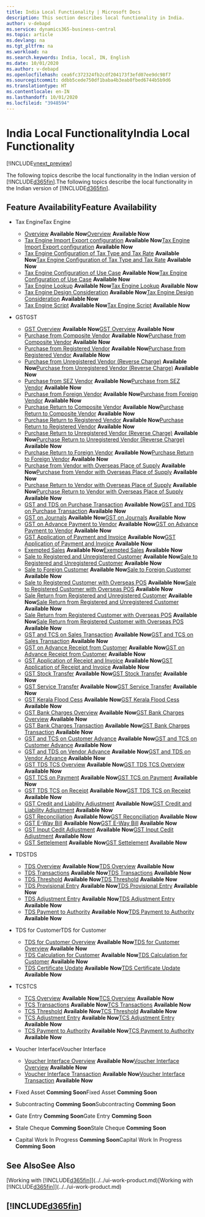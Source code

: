 ```yaml
---
title: India Local Functionality | Microsoft Docs
description: This section describes local functionality in India.
author: v-debapd
ms.service: dynamics365-business-central
ms.topic: article
ms.devlang: na
ms.tgt_pltfrm: na
ms.workload: na
ms.search.keywords: India, local, IN, English
ms.date: 10/01/2020
ms.author: v-debapd
ms.openlocfilehash: cea6fc372324fb2cdf204173f3efd07ee9dc98f7
ms.sourcegitcommit: ddbb5cede750df1baba4b3eab8fbed6744b5b9d6
ms.translationtype: HT
ms.contentlocale: en-IN
ms.lasthandoff: 10/01/2020
ms.locfileid: "3948594"
---
```

# <a name="india-local-functionality"></a><span data-ttu-id="b184b-103">India Local Functionality</span><span class="sxs-lookup"><span data-stu-id="b184b-103">India Local Functionality</span></span>
[!INCLUDE[vnext_preview](../../includes/vnext_preview.md)]

<span data-ttu-id="b184b-104">The following topics describe the local functionality in the Indian version of [!INCLUDE[d365fin](../../includes/d365fin_md.md)].</span><span class="sxs-lookup"><span data-stu-id="b184b-104">The following topics describe the local functionality in the Indian version of [!INCLUDE[d365fin](../../includes/d365fin_md.md)].</span></span>  

## <a name="feature-availability"></a><span data-ttu-id="b184b-105">Feature Availability</span><span class="sxs-lookup"><span data-stu-id="b184b-105">Feature Availability</span></span>

* <span data-ttu-id="b184b-106">Tax Engine</span><span class="sxs-lookup"><span data-stu-id="b184b-106">Tax Engine</span></span>
    * <span data-ttu-id="b184b-107">[Overview](TaxEngine-001-Overview.md) **Available Now**</span><span class="sxs-lookup"><span data-stu-id="b184b-107">[Overview](TaxEngine-001-Overview.md) **Available Now**</span></span>
    * <span data-ttu-id="b184b-108">[Tax Engine Import Export configuration](TaxEngine-002-Import-Export-Configuration.md) **Available Now**</span><span class="sxs-lookup"><span data-stu-id="b184b-108">[Tax Engine Import Export configuration](TaxEngine-002-Import-Export-Configuration.md) **Available Now**</span></span>
    * <span data-ttu-id="b184b-109">[Tax Engine Configuration of Tax Type and Tax Rate](TaxEngine-003-Tax-Configuration.md) **Available Now**</span><span class="sxs-lookup"><span data-stu-id="b184b-109">[Tax Engine Configuration of Tax Type and Tax Rate](TaxEngine-003-Tax-Configuration.md) **Available Now**</span></span>
    * <span data-ttu-id="b184b-110">[Tax Engine Configuration of Use Case](TaxEngine-003.1-Tax-Configuration.md) **Available Now**</span><span class="sxs-lookup"><span data-stu-id="b184b-110">[Tax Engine Configuration of Use Case](TaxEngine-003.1-Tax-Configuration.md) **Available Now**</span></span>
    * <span data-ttu-id="b184b-111">[Tax Engine Lookup](TaxEngine-004-Lookup.md) **Available Now**</span><span class="sxs-lookup"><span data-stu-id="b184b-111">[Tax Engine Lookup](TaxEngine-004-Lookup.md) **Available Now**</span></span>
    * <span data-ttu-id="b184b-112">[Tax Engine Design Consideration](TaxEngine-006-Design-Consideration.md) **Available Now**</span><span class="sxs-lookup"><span data-stu-id="b184b-112">[Tax Engine Design Consideration](TaxEngine-006-Design-Consideration.md) **Available Now**</span></span>
    * <span data-ttu-id="b184b-113">[Tax Engine Script](TaxEngine-005-Script-Activities.md) **Available Now**</span><span class="sxs-lookup"><span data-stu-id="b184b-113">[Tax Engine Script](TaxEngine-005-Script-Activities.md) **Available Now**</span></span>
   

* <span data-ttu-id="b184b-114">GST</span><span class="sxs-lookup"><span data-stu-id="b184b-114">GST</span></span>
    * <span data-ttu-id="b184b-115">[GST Overview](GST-001-Basic-Setup.md) **Available Now**</span><span class="sxs-lookup"><span data-stu-id="b184b-115">[GST Overview](GST-001-Basic-Setup.md) **Available Now**</span></span>
    * <span data-ttu-id="b184b-116">[Purchase from Composite Vendor](GST-Purchase-from-Composite-Vendor.md) **Available Now**</span><span class="sxs-lookup"><span data-stu-id="b184b-116">[Purchase from Composite Vendor](GST-Purchase-from-Composite-Vendor.md) **Available Now**</span></span>
    * <span data-ttu-id="b184b-117">[Purchase from Registered Vendor](GST-Purchase-from-Registered-Vendor.md) **Available Now**</span><span class="sxs-lookup"><span data-stu-id="b184b-117">[Purchase from Registered Vendor](GST-Purchase-from-Registered-Vendor.md) **Available Now**</span></span>
    * <span data-ttu-id="b184b-118">[Purchase from Unregistered Vendor (Reverse Charge)](GST-Purchase-from-Unregistered-Vendor-RCM.md) **Available Now**</span><span class="sxs-lookup"><span data-stu-id="b184b-118">[Purchase from Unregistered Vendor (Reverse Charge)](GST-Purchase-from-Unregistered-Vendor-RCM.md) **Available Now**</span></span>
    * <span data-ttu-id="b184b-119">[Purchase from SEZ Vendor](GST-Purchase-from-SEZ-Vendor.md) **Available Now**</span><span class="sxs-lookup"><span data-stu-id="b184b-119">[Purchase from SEZ Vendor](GST-Purchase-from-SEZ-Vendor.md) **Available Now**</span></span>
    * <span data-ttu-id="b184b-120">[Purchase from Foreign Vendor](GST-Purchase-from-Foreign-Vendor.md) **Available Now**</span><span class="sxs-lookup"><span data-stu-id="b184b-120">[Purchase from Foreign Vendor](GST-Purchase-from-Foreign-Vendor.md) **Available Now**</span></span>
    * <span data-ttu-id="b184b-121">[Purchase Return to Composite Vendor](GST-Purchase-Return-to-Composite-Vendor.md) **Available Now**</span><span class="sxs-lookup"><span data-stu-id="b184b-121">[Purchase Return to Composite Vendor](GST-Purchase-Return-to-Composite-Vendor.md) **Available Now**</span></span>
    * <span data-ttu-id="b184b-122">[Purchase Return to Registered Vendor](GST-Purchase-Return-to-Registered-Vendor.md) **Available Now**</span><span class="sxs-lookup"><span data-stu-id="b184b-122">[Purchase Return to Registered Vendor](GST-Purchase-Return-to-Registered-Vendor.md) **Available Now**</span></span>
    * <span data-ttu-id="b184b-123">[Purchase Return to Unregistered Vendor (Reverse Charge)](GST-Purchase-Return-to-Unregistered-Vendor-RCM.md) **Available Now**</span><span class="sxs-lookup"><span data-stu-id="b184b-123">[Purchase Return to Unregistered Vendor (Reverse Charge)](GST-Purchase-Return-to-Unregistered-Vendor-RCM.md) **Available Now**</span></span>
    * <span data-ttu-id="b184b-124">[Purchase Return to Foreign Vendor](GST-Purchase-Return-to-Foreign-Vendor.md) **Available Now**</span><span class="sxs-lookup"><span data-stu-id="b184b-124">[Purchase Return to Foreign Vendor](GST-Purchase-Return-to-Foreign-Vendor.md) **Available Now**</span></span>
    * <span data-ttu-id="b184b-125">[Purchase from Vendor with Overseas Place of Supply](GST-Service-Purchase-for-Overseas-Place-of-supply-Registered-Vendor.md) **Available Now**</span><span class="sxs-lookup"><span data-stu-id="b184b-125">[Purchase from Vendor with Overseas Place of Supply](GST-Service-Purchase-for-Overseas-Place-of-supply-Registered-Vendor.md) **Available Now**</span></span>
    * <span data-ttu-id="b184b-126">[Purchase Return to Vendor with Overseas Place of Supply](GST-Return-of-Service-for-Overseas-Place-of-supply-Registered-Vendor.md) **Available Now**</span><span class="sxs-lookup"><span data-stu-id="b184b-126">[Purchase Return to Vendor with Overseas Place of Supply](GST-Return-of-Service-for-Overseas-Place-of-supply-Registered-Vendor.md) **Available Now**</span></span>
    * <span data-ttu-id="b184b-127">[GST and TDS on Purchase Transaction](GST-TDS-and-GST-on-Purchase.md) **Available Now**</span><span class="sxs-lookup"><span data-stu-id="b184b-127">[GST and TDS on Purchase Transaction](GST-TDS-and-GST-on-Purchase.md) **Available Now**</span></span>
    * <span data-ttu-id="b184b-128">[GST on Journals](GST-GST-Calculation-on-Journals-where-Services-paid-directly-through-CashBank.md) **Available Now**</span><span class="sxs-lookup"><span data-stu-id="b184b-128">[GST on Journals](GST-GST-Calculation-on-Journals-where-Services-paid-directly-through-CashBank.md) **Available Now**</span></span>
    * <span data-ttu-id="b184b-129">[GST on Advance Payment to Vendor](GST-GST-on-Advance-Payment-made-to-Vendor.md) **Available Now**</span><span class="sxs-lookup"><span data-stu-id="b184b-129">[GST on Advance Payment to Vendor](GST-GST-on-Advance-Payment-made-to-Vendor.md) **Available Now**</span></span>
    * <span data-ttu-id="b184b-130">[GST Application of Payment and Invoice](GST-Advance-Normal-Payment-and-Purchase-Invoice-Goods-Application.md) **Available Now**</span><span class="sxs-lookup"><span data-stu-id="b184b-130">[GST Application of Payment and Invoice](GST-Advance-Normal-Payment-and-Purchase-Invoice-Goods-Application.md) **Available Now**</span></span>
    * <span data-ttu-id="b184b-131">[Exempted Sales](GST-Exempted-Sales.md) **Available Now**</span><span class="sxs-lookup"><span data-stu-id="b184b-131">[Exempted Sales](GST-Exempted-Sales.md) **Available Now**</span></span>
    * <span data-ttu-id="b184b-132">[Sale to Registered and Unregistered Customer](GST-Sale-to-Registered-Unregistered-Customer.md) **Available Now**</span><span class="sxs-lookup"><span data-stu-id="b184b-132">[Sale to Registered and Unregistered Customer](GST-Sale-to-Registered-Unregistered-Customer.md) **Available Now**</span></span>
    * <span data-ttu-id="b184b-133">[Sale to Foreign Customer](GST-Sale-to-Foreign-Customer-Service.md) **Available Now**</span><span class="sxs-lookup"><span data-stu-id="b184b-133">[Sale to Foreign Customer](GST-Sale-to-Foreign-Customer-Service.md) **Available Now**</span></span>
    * <span data-ttu-id="b184b-134">[Sale to Registered Customer with Overseas POS](GST-Sale-to-Registered-Customer-Overseas-POS.md) **Available Now**</span><span class="sxs-lookup"><span data-stu-id="b184b-134">[Sale to Registered Customer with Overseas POS](GST-Sale-to-Registered-Customer-Overseas-POS.md) **Available Now**</span></span>
    * <span data-ttu-id="b184b-135">[Sale Return from Registered and Unregistered Customer](GST-Sale-Return-to-Registered-Unregistered-Customer.md) **Available Now**</span><span class="sxs-lookup"><span data-stu-id="b184b-135">[Sale Return from Registered and Unregistered Customer](GST-Sale-Return-to-Registered-Unregistered-Customer.md) **Available Now**</span></span>
    * <span data-ttu-id="b184b-136">[Sale Return from Registered Customer with Overseas POS](GST-Sales-Return-to-Registered-Customer-Overseas-POS.md) **Available Now**</span><span class="sxs-lookup"><span data-stu-id="b184b-136">[Sale Return from Registered Customer with Overseas POS](GST-Sales-Return-to-Registered-Customer-Overseas-POS.md) **Available Now**</span></span>
    * <span data-ttu-id="b184b-137">[GST and TCS on Sales Transaction](GST-TCS-and-GST-on-Sales-Transaction.md) **Available Now**</span><span class="sxs-lookup"><span data-stu-id="b184b-137">[GST and TCS on Sales Transaction](GST-TCS-and-GST-on-Sales-Transaction.md) **Available Now**</span></span>
    * <span data-ttu-id="b184b-138">[GST on Advance Receipt from Customer](GST-GST-on-Advance-Payment-received-from-Customer.md) **Available Now**</span><span class="sxs-lookup"><span data-stu-id="b184b-138">[GST on Advance Receipt from Customer](GST-GST-on-Advance-Payment-received-from-Customer.md) **Available Now**</span></span>
    * <span data-ttu-id="b184b-139">[GST Application of Receipt and Invoice](GST-GST-on-Advance-Receipt-Application-to-Sales-Invoice.md) **Available Now**</span><span class="sxs-lookup"><span data-stu-id="b184b-139">[GST Application of Receipt and Invoice](GST-GST-on-Advance-Receipt-Application-to-Sales-Invoice.md) **Available Now**</span></span>
    * <span data-ttu-id="b184b-140">[GST Stock Transfer](GST-Stock-Transfer.md) **Available Now**</span><span class="sxs-lookup"><span data-stu-id="b184b-140">[GST Stock Transfer](GST-Stock-Transfer.md) **Available Now**</span></span>
    * <span data-ttu-id="b184b-141">[GST Service Transfer](GST-Service-Transfer.md) **Available Now**</span><span class="sxs-lookup"><span data-stu-id="b184b-141">[GST Service Transfer](GST-Service-Transfer.md) **Available Now**</span></span>
    * <span data-ttu-id="b184b-142">[GST Kerala Flood Cess](GST-and-Kerala-Flood-Cess-on-Sales.md) **Available Now**</span><span class="sxs-lookup"><span data-stu-id="b184b-142">[GST Kerala Flood Cess](GST-and-Kerala-Flood-Cess-on-Sales.md) **Available Now**</span></span> 
    * <span data-ttu-id="b184b-143">[GST Bank Charges Overview](GST-Bank-Charges-Overview.md) **Available Now**</span><span class="sxs-lookup"><span data-stu-id="b184b-143">[GST Bank Charges Overview](GST-Bank-Charges-Overview.md) **Available Now**</span></span>
    * <span data-ttu-id="b184b-144">[GST Bank Charges Transaction](GST-Bank-Charges-Transaction.md) **Available Now**</span><span class="sxs-lookup"><span data-stu-id="b184b-144">[GST Bank Charges Transaction](GST-Bank-Charges-Transaction.md) **Available Now**</span></span>
    * <span data-ttu-id="b184b-145">[GST and TCS on Customer Advance](GST-TCS-on-Advance-Receipt-Application-to-Sales-Invoice.md) **Available Now**</span><span class="sxs-lookup"><span data-stu-id="b184b-145">[GST and TCS on Customer Advance](GST-TCS-on-Advance-Receipt-Application-to-Sales-Invoice.md) **Available Now**</span></span>
    * <span data-ttu-id="b184b-146">[GST and TDS on Vendor Advance](GST-TDS-on-Advance-Payment-Application-to-Purchase-Invoice.md) **Available Now**</span><span class="sxs-lookup"><span data-stu-id="b184b-146">[GST and TDS on Vendor Advance](GST-TDS-on-Advance-Payment-Application-to-Purchase-Invoice.md) **Available Now**</span></span>
    * <span data-ttu-id="b184b-147">[GST TDS TCS Overview](GST-TDS-TCS-Overview.md) **Available Now**</span><span class="sxs-lookup"><span data-stu-id="b184b-147">[GST TDS TCS Overview](GST-TDS-TCS-Overview.md) **Available Now**</span></span>
    * <span data-ttu-id="b184b-148">[GST TCS on Payment](GST-TCS-on-Payment.md) **Available Now**</span><span class="sxs-lookup"><span data-stu-id="b184b-148">[GST TCS on Payment](GST-TCS-on-Payment.md) **Available Now**</span></span>
    * <span data-ttu-id="b184b-149">[GST TDS TCS on Receipt](GST-TDS-TCS-on-Receipt.md) **Available Now**</span><span class="sxs-lookup"><span data-stu-id="b184b-149">[GST TDS TCS on Receipt](GST-TDS-TCS-on-Receipt.md) **Available Now**</span></span>
    * <span data-ttu-id="b184b-150">[GST Credit and Liability Adjustment](GST-GST-Credit-and-Liability-Adjustment-for-Reverse-Charge-Service-Invoice.md) **Available Now**</span><span class="sxs-lookup"><span data-stu-id="b184b-150">[GST Credit and Liability Adjustment](GST-GST-Credit-and-Liability-Adjustment-for-Reverse-Charge-Service-Invoice.md) **Available Now**</span></span>
    * <span data-ttu-id="b184b-151">[GST Reconciliation](GST-Reconciliation.md) **Available Now**</span><span class="sxs-lookup"><span data-stu-id="b184b-151">[GST Reconciliation](GST-Reconciliation.md) **Available Now**</span></span>
    * <span data-ttu-id="b184b-152">[GST E-Way Bill](GST-E-Way-Bill.md) **Available Now**</span><span class="sxs-lookup"><span data-stu-id="b184b-152">[GST E-Way Bill](GST-E-Way-Bill.md) **Available Now**</span></span>  
    * <span data-ttu-id="b184b-153">[GST Input Cedit Adjustment](GST-Input-Tax-Credit-Adjustment.md) **Available Now**</span><span class="sxs-lookup"><span data-stu-id="b184b-153">[GST Input Cedit Adjustment](GST-Input-Tax-Credit-Adjustment.md) **Available Now**</span></span>
    * <span data-ttu-id="b184b-154">[GST Settelement](GST-Settelement.md) **Available Now**</span><span class="sxs-lookup"><span data-stu-id="b184b-154">[GST Settelement](GST-Settelement.md) **Available Now**</span></span>

* <span data-ttu-id="b184b-155">TDS</span><span class="sxs-lookup"><span data-stu-id="b184b-155">TDS</span></span>
    * <span data-ttu-id="b184b-156">[TDS Overview](TDS-Overview.md) **Available Now**</span><span class="sxs-lookup"><span data-stu-id="b184b-156">[TDS Overview](TDS-Overview.md) **Available Now**</span></span>
    * <span data-ttu-id="b184b-157">[TDS Transactions](TDS-Transactions.md) **Available Now**</span><span class="sxs-lookup"><span data-stu-id="b184b-157">[TDS Transactions](TDS-Transactions.md) **Available Now**</span></span>
    * <span data-ttu-id="b184b-158">[TDS Threshold](TDS-Threshold.md) **Available Now**</span><span class="sxs-lookup"><span data-stu-id="b184b-158">[TDS Threshold](TDS-Threshold.md) **Available Now**</span></span>
    * <span data-ttu-id="b184b-159">[TDS Provisional Entry](TDS-Provisional-Entries.md) **Available Now**</span><span class="sxs-lookup"><span data-stu-id="b184b-159">[TDS Provisional Entry](TDS-Provisional-Entries.md) **Available Now**</span></span>
    * <span data-ttu-id="b184b-160">[TDS Adjustment Entry](TDS-Adjustment-Entries.md) **Available Now**</span><span class="sxs-lookup"><span data-stu-id="b184b-160">[TDS Adjustment Entry](TDS-Adjustment-Entries.md) **Available Now**</span></span>
    * <span data-ttu-id="b184b-161">[TDS Payment to Authority](TDS-TDS-Payment-to-Authority.md) **Available Now**</span><span class="sxs-lookup"><span data-stu-id="b184b-161">[TDS Payment to Authority](TDS-TDS-Payment-to-Authority.md) **Available Now**</span></span>

* <span data-ttu-id="b184b-162">TDS for Customer</span><span class="sxs-lookup"><span data-stu-id="b184b-162">TDS for Customer</span></span>
    * <span data-ttu-id="b184b-163">[TDS for Customer Overview](TDS-for-Customer-Overview.md) **Available Now**</span><span class="sxs-lookup"><span data-stu-id="b184b-163">[TDS for Customer Overview](TDS-for-Customer-Overview.md) **Available Now**</span></span>
    * <span data-ttu-id="b184b-164">[TDS Calculation for Customer](TDS-Calculation-for-Customer.md) **Available Now**</span><span class="sxs-lookup"><span data-stu-id="b184b-164">[TDS Calculation for Customer](TDS-Calculation-for-Customer.md) **Available Now**</span></span>
    * <span data-ttu-id="b184b-165">[TDS Certificate Update](TDS-Certificate-Update.md) **Available Now**</span><span class="sxs-lookup"><span data-stu-id="b184b-165">[TDS Certificate Update](TDS-Certificate-Update.md) **Available Now**</span></span> 

* <span data-ttu-id="b184b-166">TCS</span><span class="sxs-lookup"><span data-stu-id="b184b-166">TCS</span></span>
    * <span data-ttu-id="b184b-167">[TCS Overview](TCS-Overview.md) **Available Now**</span><span class="sxs-lookup"><span data-stu-id="b184b-167">[TCS Overview](TCS-Overview.md) **Available Now**</span></span>
    * <span data-ttu-id="b184b-168">[TCS Transactions](TCS-Transactions.md) **Available Now**</span><span class="sxs-lookup"><span data-stu-id="b184b-168">[TCS Transactions](TCS-Transactions.md) **Available Now**</span></span>
    * <span data-ttu-id="b184b-169">[TCS Threshold](TCS-Threshold.md) **Available Now**</span><span class="sxs-lookup"><span data-stu-id="b184b-169">[TCS Threshold](TCS-Threshold.md) **Available Now**</span></span>
    * <span data-ttu-id="b184b-170">[TCS Adjustment Entry](TCS-Adjustment-Entries.md) **Available Now**</span><span class="sxs-lookup"><span data-stu-id="b184b-170">[TCS Adjustment Entry](TCS-Adjustment-Entries.md) **Available Now**</span></span>
    * <span data-ttu-id="b184b-171">[TCS Payment to Authority](TCS-Payment-to-Authority.md) **Available Now**</span><span class="sxs-lookup"><span data-stu-id="b184b-171">[TCS Payment to Authority](TCS-Payment-to-Authority.md) **Available Now**</span></span>

* <span data-ttu-id="b184b-172">Voucher Interface</span><span class="sxs-lookup"><span data-stu-id="b184b-172">Voucher Interface</span></span>
    * <span data-ttu-id="b184b-173">[Voucher Interface Overview](Vouche-Interface-Overview.md) **Available Now**</span><span class="sxs-lookup"><span data-stu-id="b184b-173">[Voucher Interface Overview](Vouche-Interface-Overview.md) **Available Now**</span></span>
    * <span data-ttu-id="b184b-174">[Voucher Interface Transaction](Voucher-Interface-Transactions.md) **Available Now**</span><span class="sxs-lookup"><span data-stu-id="b184b-174">[Voucher Interface Transaction](Voucher-Interface-Transactions.md) **Available Now**</span></span>  

* <span data-ttu-id="b184b-175">Fixed Asset **Comming Soon**</span><span class="sxs-lookup"><span data-stu-id="b184b-175">Fixed Asset **Comming Soon**</span></span>

* <span data-ttu-id="b184b-176">Subcontracting **Comming Soon**</span><span class="sxs-lookup"><span data-stu-id="b184b-176">Subcontracting **Comming Soon**</span></span>

* <span data-ttu-id="b184b-177">Gate Entry **Comming Soon**</span><span class="sxs-lookup"><span data-stu-id="b184b-177">Gate Entry **Comming Soon**</span></span>

* <span data-ttu-id="b184b-178">Stale Cheque **Comming Soon**</span><span class="sxs-lookup"><span data-stu-id="b184b-178">Stale Cheque **Comming Soon**</span></span>

* <span data-ttu-id="b184b-179">Capital Work In Progress **Comming Soon**</span><span class="sxs-lookup"><span data-stu-id="b184b-179">Capital Work In Progress **Comming Soon**</span></span>



## <a name="see-also"></a><span data-ttu-id="b184b-180">See Also</span><span class="sxs-lookup"><span data-stu-id="b184b-180">See Also</span></span>
<span data-ttu-id="b184b-181">[Working with [!INCLUDE[d365fin](../../includes/d365fin_md.md)]](../../ui-work-product.md)</span><span class="sxs-lookup"><span data-stu-id="b184b-181">[Working with [!INCLUDE[d365fin](../../includes/d365fin_md.md)]](../../ui-work-product.md)</span></span>

## [!INCLUDE[d365fin](../../includes/free_trial_md.md)]  
